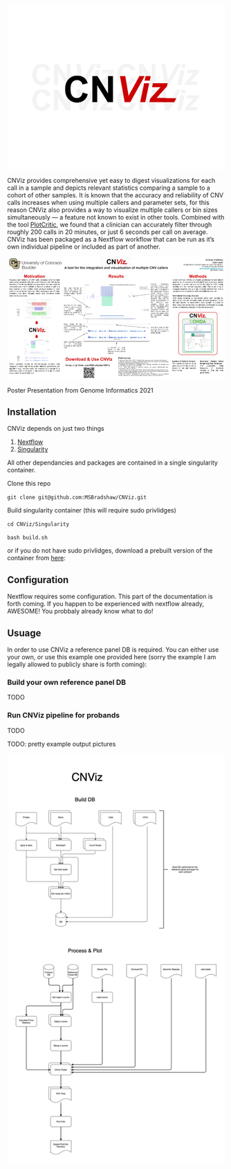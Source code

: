 <img src="https://github.com/MSBradshaw/CNViz/blob/main/Logo.png?raw=true" width="600"/>

CNViz provides comprehensive yet easy to digest visualizations for each call in a sample and depicts relevant statistics comparing a sample to a cohort of other samples. 
It is known that the accuracy and reliability of CNV calls increases when using multiple callers and parameter sets, for this reason CNViz also provides a way to visualize multiple callers or bin sizes simultaneously — a feature not known to exist in other tools. 
Combined with the tool [PlotCritic](https://github.com/jbelyeu/PlotCritic), we found that a clinician can accurately filter through roughly 200 calls in 20 minutes, or just 6 seconds per call on average. 
CNViz has been packaged as a Nextflow workflow that can be run as it’s own individual pipeline or included as part of another. 


<img src="https://github.com/MSBradshaw/CNViz/blob/main/CNVizPoster.png?raw=true" width="600"/>


Poster Presentation from Genome Informatics 2021

## Installation

CNViz depends on just two things

1. [Nextflow](https://www.nextflow.io/docs/latest/getstarted.html)
2. [Singularity](https://sylabs.io/guides/3.0/user-guide/quick_start.html#quick-installation-steps)

All other dependancies and packages are contained in a single singularity container.

Clone this repo

`git clone git@github.com:MSBradshaw/CNViz.git`

Build singularity container (this will require sudo privlidges)

`cd CNViz/Singularity`

`bash build.sh`

or if you do not have sudo privlidges, download a prebuilt version of the container from [here](https://drive.google.com/file/d/1qaX7MfytQttYyVetnVdtoHtfx7woTpf4/view?usp=sharing):

## Configuration

Nextflow requires some configuration. This part of the documentation is forth coming. If you happen to be experienced with nextflow already, AWESOME! You probbaly already know what to do!

## Usuage

In order to use CNViz a reference panel DB is required. You can either use your own, or use this example one provided here (sorry the example I am legally allowed to publicly share is forth coming):

### Build your own reference panel DB

TODO

### Run CNViz pipeline for probands

TODO

TODO: pretty example output pictures



<img src="https://github.com/MSBradshaw/CNViz/blob/main/CNViz.png?raw=true" width="600"/>
